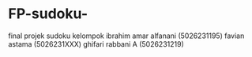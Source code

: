 ﻿# FP-sudoku-
 final projek sudoku 
 kelompok
 ibrahim amar alfanani (5026231195)
 favian astama (5026231XXX)
 ghifari rabbani A (5026231219)
